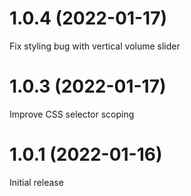 # 1.0.4 (2022-01-17)

Fix styling bug with vertical volume slider

# 1.0.3 (2022-01-17)

Improve CSS selector scoping

# 1.0.1 (2022-01-16)

Initial release

